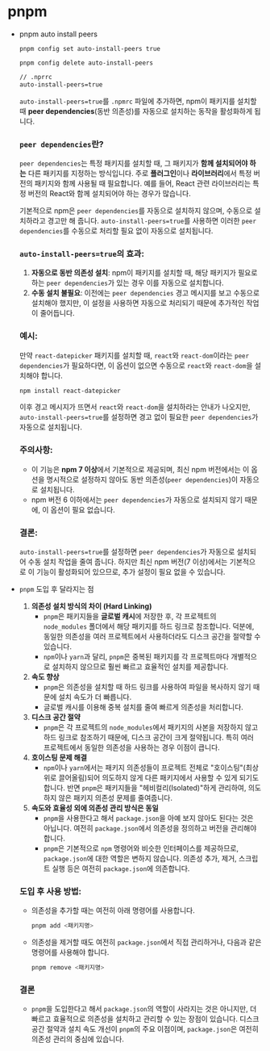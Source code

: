 # pnpm


- pnpm auto install peers
    
    `pnpm config set auto-install-peers true`
    
    `pnpm config delete auto-install-peers`
    
    ```bash
    // .nprrc
    auto-install-peers=true
    ```
    
    `auto-install-peers=true`를 `.npmrc` 파일에 추가하면, npm이 패키지를 설치할 때 **peer dependencies**(동반 의존성)를 자동으로 설치하는 동작을 활성화하게 됩니다.
    
    ### `peer dependencies`란?
    
    `peer dependencies`는 특정 패키지를 설치할 때, 그 패키지가 **함께 설치되어야 하는** 다른 패키지를 지정하는 방식입니다. 주로 **플러그인**이나 **라이브러리**에서 특정 버전의 패키지와 함께 사용될 때 필요합니다. 예를 들어, React 관련 라이브러리는 특정 버전의 React와 함께 설치되어야 하는 경우가 많습니다.
    
    기본적으로 npm은 `peer dependencies`를 자동으로 설치하지 않으며, 수동으로 설치하라고 경고만 해 줍니다. `auto-install-peers=true`를 사용하면 이러한 `peer dependencies`를 수동으로 처리할 필요 없이 자동으로 설치됩니다.
    
    ### `auto-install-peers=true`의 효과:
    
    1. **자동으로 동반 의존성 설치**: npm이 패키지를 설치할 때, 해당 패키지가 필요로 하는 `peer dependencies`가 있는 경우 이를 자동으로 설치합니다.
    2. **수동 설치 불필요**: 이전에는 `peer dependencies` 경고 메시지를 보고 수동으로 설치해야 했지만, 이 설정을 사용하면 자동으로 처리되기 때문에 추가적인 작업이 줄어듭니다.
    
    ### 예시:
    
    만약 `react-datepicker` 패키지를 설치할 때, `react`와 `react-dom`이라는 `peer dependencies`가 필요하다면, 이 옵션이 없으면 수동으로 `react`와 `react-dom`을 설치해야 합니다.
    
    ```bash
    npm install react-datepicker
    
    ```
    
    이후 경고 메시지가 뜨면서 `react`와 `react-dom`을 설치하라는 안내가 나오지만, `auto-install-peers=true`를 설정하면 경고 없이 필요한 `peer dependencies`가 자동으로 설치됩니다.
    
    ### 주의사항:
    
    - 이 기능은 **npm 7 이상**에서 기본적으로 제공되며, 최신 npm 버전에서는 이 옵션을 명시적으로 설정하지 않아도 동반 의존성(`peer dependencies`)이 자동으로 설치됩니다.
    - npm 버전 6 이하에서는 `peer dependencies`가 자동으로 설치되지 않기 때문에, 이 옵션이 필요 없습니다.
    
    ### 결론:
    
    `auto-install-peers=true`를 설정하면 `peer dependencies`가 자동으로 설치되어 수동 설치 작업을 줄여 줍니다. 하지만 최신 npm 버전(7 이상)에서는 기본적으로 이 기능이 활성화되어 있으므로, 추가 설정이 필요 없을 수 있습니다.
    
- `pnpm` 도입 후 달라지는 점
    1. **의존성 설치 방식의 차이 (Hard Linking)**
        - `pnpm`은 패키지들을 **글로벌 캐시**에 저장한 후, 각 프로젝트의 `node_modules` 폴더에서 해당 패키지를 하드 링크로 참조합니다. 덕분에, 동일한 의존성을 여러 프로젝트에서 사용하더라도 디스크 공간을 절약할 수 있습니다.
        - `npm`이나 `yarn`과 달리, `pnpm`은 중복된 패키지를 각 프로젝트마다 개별적으로 설치하지 않으므로 훨씬 빠르고 효율적인 설치를 제공합니다.
    2. **속도 향상**
        - `pnpm`은 의존성을 설치할 때 하드 링크를 사용하여 파일을 복사하지 않기 때문에 설치 속도가 더 빠릅니다.
        - 글로벌 캐시를 이용해 중복 설치를 줄여 빠르게 의존성을 처리합니다.
    3. **디스크 공간 절약**
        - `pnpm`은 각 프로젝트의 `node_modules`에서 패키지의 사본을 저장하지 않고 하드 링크로 참조하기 때문에, 디스크 공간이 크게 절약됩니다. 특히 여러 프로젝트에서 동일한 의존성을 사용하는 경우 이점이 큽니다.
    4. **호이스팅 문제 해결**
        - `npm`이나 `yarn`에서는 패키지 의존성들이 프로젝트 전체로 "호이스팅"(최상위로 끌어올림)되어 의도하지 않게 다른 패키지에서 사용할 수 있게 되기도 합니다. 반면 `pnpm`은 패키지들을 "헤비컬리(Isolated)"하게 관리하여, 의도하지 않은 패키지 의존성 문제를 줄여줍니다.
    5. **속도와 효율성 외에 의존성 관리 방식은 동일**
        - `pnpm`을 사용한다고 해서 `package.json`을 아예 보지 않아도 된다는 것은 아닙니다. 여전히 `package.json`에서 의존성을 정의하고 버전을 관리해야 합니다.
        - `pnpm`은 기본적으로 `npm` 명령어와 비슷한 인터페이스를 제공하므로, `package.json`에 대한 역할은 변하지 않습니다. 의존성 추가, 제거, 스크립트 실행 등은 여전히 `package.json`에 의존합니다.
    
    ### 도입 후 사용 방법:
    
    - 의존성을 추가할 때는 여전히 아래 명령어를 사용합니다.
        
        ```bash
        pnpm add <패키지명>
        ```
        
    - 의존성을 제거할 때도 여전히 `package.json`에서 직접 관리하거나, 다음과 같은 명령어를 사용해야 합니다.
        
        ```bash
        pnpm remove <패키지명>
        ```
        
    
    ### 결론
    
    - `pnpm`을 도입한다고 해서 `package.json`의 역할이 사라지는 것은 아니지만, 더 빠르고 효율적으로 의존성을 설치하고 관리할 수 있는 장점이 있습니다. 디스크 공간 절약과 설치 속도 개선이 `pnpm`의 주요 이점이며, `package.json`은 여전히 의존성 관리의 중심에 있습니다.